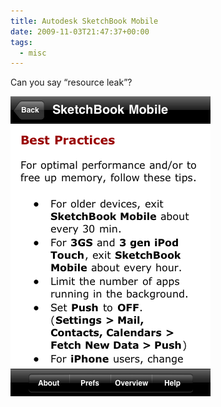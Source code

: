 ```yaml
---
title: Autodesk SketchBook Mobile
date: 2009-11-03T21:47:37+00:00
tags:
  - misc
---
```

Can you say &#8220;resource leak&#8221;?

![Good advice](IMG_00011.PNG)
